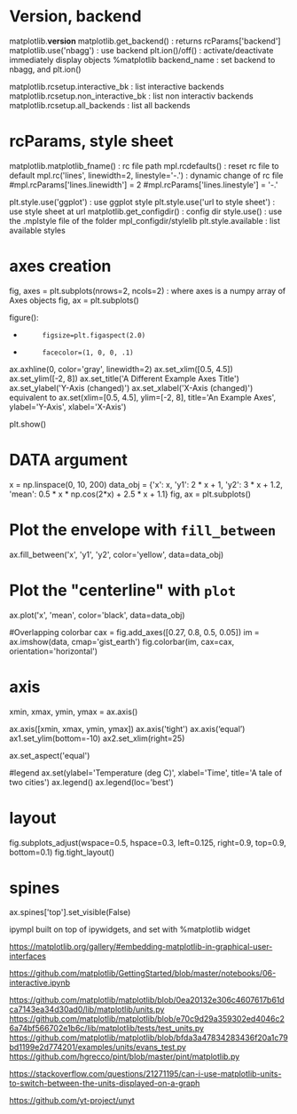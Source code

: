 # Version, backend
matplotlib.__version__
matplotlib.get_backend() : returns rcParams['backend']
matplotlib.use('nbagg') : use backend
plt.ion()/off() : activate/deactivate immediately display objects 
%matplotlib backend_name : set backend to nbagg, and plt.ion()

matplotlib.rcsetup.interactive_bk : list interactive backends
matplotlib.rcsetup.non_interactive_bk : list non interactiv backends
matplotlib.rcsetup.all_backends : list all backends
 
# rcParams, style sheet
matplotlib.matplotlib_fname() : rc file path
mpl.rcdefaults() : reset rc file to default
mpl.rc('lines', linewidth=2, linestyle='-.') : dynamic change of rc file
#mpl.rcParams['lines.linewidth'] = 2
#mpl.rcParams['lines.linestyle'] = '-.'

plt.style.use('ggplot') : use ggplot style
plt.style.use('url to style sheet') : use style sheet at url
matplotlib.get_configdir() : config dir
style.use(<style-name>) : use the <style-name>.mplstyle file of the folder mpl_configdir/stylelib
plt.style.available : list available styles

 
# axes creation
fig, axes = plt.subplots(nrows=2, ncols=2) : where axes is a numpy array of Axes objects
fig, ax = plt.subplots()


 
figure():
-          figsize=plt.figaspect(2.0)
-          facecolor=(1, 0, 0, .1)
 
ax.axhline(0, color='gray', linewidth=2)
ax.set_xlim([0.5, 4.5])
ax.set_ylim([-2, 8])
ax.set_title('A Different Example Axes Title')
ax.set_ylabel('Y-Axis (changed)')
ax.set_xlabel('X-Axis (changed)')
equivalent to
ax.set(xlim=[0.5, 4.5], ylim=[-2, 8], title='An Example Axes',
       ylabel='Y-Axis', xlabel='X-Axis')
 
 
plt.show()
 
# DATA argument
x = np.linspace(0, 10, 200)
data_obj = {'x': x,
            'y1': 2 * x + 1,
            'y2': 3 * x + 1.2,
            'mean': 0.5 * x * np.cos(2*x) + 2.5 * x + 1.1}
fig, ax = plt.subplots()
# Plot the envelope with `fill_between`
ax.fill_between('x', 'y1', 'y2', color='yellow', data=data_obj)
# Plot the "centerline" with `plot`
ax.plot('x', 'mean', color='black', data=data_obj)
 
 
 
#Overlapping colorbar
cax = fig.add_axes([0.27, 0.8, 0.5, 0.05])
im = ax.imshow(data, cmap='gist_earth')
fig.colorbar(im, cax=cax, orientation='horizontal')
 

 
 
# axis
xmin, xmax, ymin, ymax = ax.axis()
 
ax.axis([xmin, xmax, ymin, ymax])
ax.axis('tight')
ax.axis(‘equal’)
ax1.set_ylim(bottom=-10)
ax2.set_xlim(right=25)
 
ax.set_aspect('equal')
 
#legend
ax.set(ylabel='Temperature (deg C)', xlabel='Time', title='A tale of two cities')
ax.legend()
ax.legend(loc='best')
 
# layout
fig.subplots_adjust(wspace=0.5, hspace=0.3,
                    left=0.125, right=0.9,
                    top=0.9,    bottom=0.1)
fig.tight_layout()
 
# spines
ax.spines['top'].set_visible(False)
 
 
ipympl built on top of ipywidgets, and set with %matplotlib widget
 
https://matplotlib.org/gallery/#embedding-matplotlib-in-graphical-user-interfaces
 
https://github.com/matplotlib/GettingStarted/blob/master/notebooks/06-interactive.ipynb
 
 
https://github.com/matplotlib/matplotlib/blob/0ea20132e306c4607617b61dca7143ea34d30ad0/lib/matplotlib/units.py
https://github.com/matplotlib/matplotlib/blob/e70c9d29a359302ed4046c26a74bf566702e1b6c/lib/matplotlib/tests/test_units.py
https://github.com/matplotlib/matplotlib/blob/bfda3a47834283436f20a1c79bd1199e2d774201/examples/units/evans_test.py
https://github.com/hgrecco/pint/blob/master/pint/matplotlib.py
 
 
    
https://stackoverflow.com/questions/21271195/can-i-use-matplotlib-units-to-switch-between-the-units-displayed-on-a-graph
 
https://github.com/yt-project/unyt
 